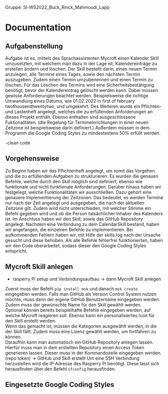 Gruppe: SI-WS2022_Buck_Rinck_Mahmoudi_Lapp

# Documentation 

## Aufgabenstellung
Aufgabe ist es, mittels des Sprachassistenten Mycroft einen Kalender Skill umzusetzten, mit welchem man dazu in der Lage ist, Kalendereinträge zu erstellen ändern und löschen. 
Der Skill besteht darin, einen neuen Termin anzulegen, alle Termine eines Tages, sowie den nächsten Termin auszugeben. Zudem einen Termin umzubenennen und einen Termin zu löschen. Für das Löschen des Termins wird eine Sicherheitsbestätigung benötigt, bevor der Kalendereintrag gelöscht werden kann. Dabei müssen gewisse Anforderungen beachtet werden. Beispielsweise die richtige Umwandlung eines Datums, wie 01.02.2022 in first of february twothousendtwentytwo, und umgekehrt.
Des Weiteren wurde ein Pflichten- und Lastenheft angelegt, welches die zu erfüllenden Anforderungen an dieses Projekt enthält. Ebenso enthalten sind ausgeschlossene Fuktionalitäten.
(die Regelung für Termineinrichtungen in einer neuen Zeitzone ist beispielsweise darin definiert.)
Außerdem müssen in dem Programm die Google Coding Styles zu mindestestens 50% erfüllt werden.

-clean code

## Vorgehensweise
Zu Beginn haben wir das Pflichtenheft angelegt, um somit das Vorgehen und die zu erfüllenden Aufgaben zu strukturieren.
Es wurden die genauen Befehle, welche durch den Skill möglich sind definiert, ebenso wie funktionale und nicht funktionale Anforderungen. Darüber hinaus haben wir festgelegt, welche Funktionalitäten wir ausschließen. Dazu gehört eine genauere Implementierung der Zeitzonen. Das bedeutet, es werden Termine nur nach der Zeit angelegt und ausgegeben, die nach der aktuellen Zeitzone gilt. Zudem wird nicht unterschieden, mit welcher Stimme ein Befehl gegeben wird und ob die Person tatsächlicher Inhaber des Kalenders ist.
Im Anschluss haben wir den Skill, sowie das GitHub Repository angelegt. Nachdem eine Verbindung zu dem CalendarSkill bestand, haben wir angefangen, die einzelnen Befehle zu implementieren. Bei aufkommenden Fehlern haben wir, mit Hilfe der skills.log nach der Ursache gesucht und diese behoben.
Als alle Befehle fehlerfrei funktionierten, haben wir den Code überarbeitet, sodass dieser den Google Coding Styles entspricht.

## Mycroft Skill anlegen
- rasperry Pi setup und Verbindungsaufbau
-> dann Mycroft Skill anlegen

Zuerst muss der Befehl ```pip install msk``` und danach ```msk create``` eingegeben werden. Falls man GitHub als Version Control System nutzen möchte, muss dann der eigene GitHub Benutzername eingegeben werden. Zudem muss der gewünschte Name für den Skill gewählt werden.<br>
Optional können bereits beispielhafte Befehle eingegeben werden, auf welche Mycroft reagieren soll. Ebenso kann ein personalisiertes Icon für den Skill erstellt werden.<br>
Wenn das gemacht ist, müssen die Kategorien ausgewählt werden, in die der Skill fällt. Zudem muss eine Lizenz gewählt werden, um fortfahren zu können.<br>
Daraufhin kann man automatisch ein GitHub Repository anlegen lassen. Hierfür muss man in dem erstellten Repository einen Access Token generieren lassen. Dieser muss in der Kommandozeile eingegeben werden.(repo token)
-> GitHub und Skill erstellt
Um eine SSH Verbindung herzustellen wird die IP-Adresse des Rasperry Pi benötigt. Diese lässt sich herausfinden über den Befehl ```ifconfig``` herausfinden.


## Eingesetzte Google Coding Styles
